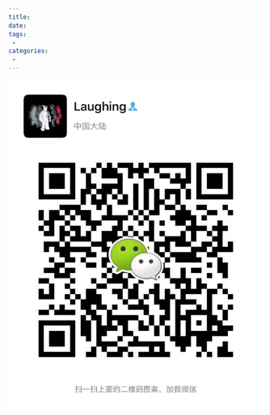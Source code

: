 ```yaml
---
title: 
date: 
tags:
 - 
categories:
 - 
---
```



![wechat](./wechat.jpg)  


      
      
      
      
      
